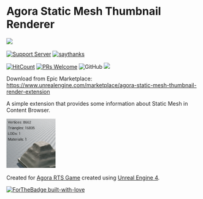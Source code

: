 # Agora Static Mesh Thumbnail Renderer

[<img src="https://img.shields.io/website?label=Become%20a%20&up_message=Patron&url=https%3A%2F%2Fwww.patreon.com%2Fryanjon2040">](http://patreon.com/ryanjon2040)

[![Support Server](https://img.shields.io/discord/613390075816050698.svg?color=7289da&label=Agora&logo=discord&style=flat-square)](https://discord.gg/MuppGr9eh7) [![saythanks](https://img.shields.io/badge/say-thanks-ff69b4.svg)](https://saythanks.io/to/mindfreak2040)

[![HitCount](http://hits.dwyl.com/ryanjon2040/AgoraStaticMeshThumbnailRenderer.svg)](http://hits.dwyl.com/ryanjon2040/AgoraStaticMeshThumbnailRenderer) [![PRs Welcome](https://img.shields.io/badge/PRs-welcome-brightgreen.svg?style=flat-square)](https://github.com/ryanjon2040/AgoraStaticMeshThumbnailRenderer/pulls) ![GitHub](https://img.shields.io/github/license/ryanjon2040/AgoraStaticMeshThumbnailRenderer?label=License) [<img src="https://img.shields.io/twitter/follow/ryanjon2040?style=social">](http://twitter.com/ryanjon2040)

Download from Epic Marketplace: https://www.unrealengine.com/marketplace/agora-static-mesh-thumbnail-render-extension

A simple extension that provides some information about Static Mesh in Content Browser. 

![Example](/Resources/Icon128.png)

Created for [Agora RTS Game](https://www.patreon.com/ryanjon2040) created using [Unreal Engine 4](https://www.unrealengine.com).

[![ForTheBadge built-with-love](http://ForTheBadge.com/images/badges/built-with-love.svg)](https://GitHub.com/Naereen/)
